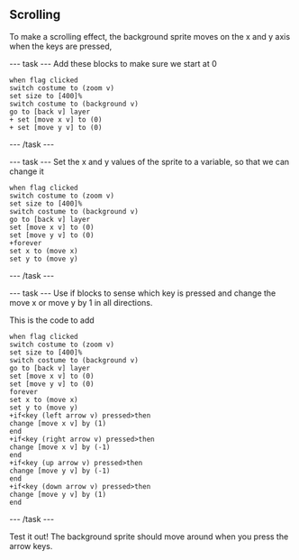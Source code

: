 ## Scrolling 

To make a scrolling effect, the background sprite moves on the x and y axis when the keys are pressed,

--- task ---
Add these blocks to make sure we start at 0

```blocks3
when flag clicked
switch costume to (zoom v)
set size to [400]%
switch costume to (background v)
go to [back v] layer
+ set [move x v] to (0)
+ set [move y v] to (0)
```
--- /task ---

--- task ---
Set the x and y values of the sprite to a variable, so that we can change it

```blocks3
when flag clicked
switch costume to (zoom v)
set size to [400]%
switch costume to (background v)
go to [back v] layer
set [move x v] to (0)
set [move y v] to (0)
+forever
set x to (move x)
set y to (move y)
```
--- /task ---


--- task ---
Use if blocks to sense which key is pressed and change the move x or move y by 1 in all directions.

This is the code to add

```blocks3
when flag clicked
switch costume to (zoom v)
set size to [400]%
switch costume to (background v)
go to [back v] layer
set [move x v] to (0)
set [move y v] to (0)
forever
set x to (move x)
set y to (move y)
+if<key (left arrow v) pressed>then
change [move x v] by (1)
end
+if<key (right arrow v) pressed>then
change [move x v] by (-1)
end
+if<key (up arrow v) pressed>then
change [move y v] by (-1)
end
+if<key (down arrow v) pressed>then
change [move y v] by (1)
end
```
--- /task ---

Test it out! The background sprite should move around when you press the arrow keys.